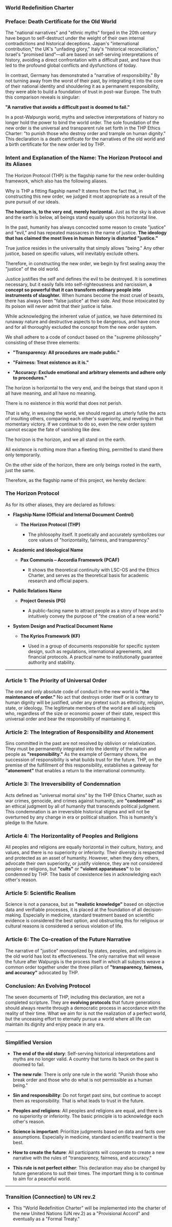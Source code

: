 ### World Redefinition Charter

### **Preface: Death Certificate for the Old World**

The "national narratives" and "ethnic myths" forged in the 20th century have begun to self-destruct under the weight of their own internal contradictions and historical deceptions. Japan's "international contribution," the UK's "unfading glory," Italy's "historical reconciliation," Israel's "promised land"—all are based on self-serving interpretations of history, avoiding a direct confrontation with a difficult past, and have thus led to the profound global conflicts and dysfunctions of today.

In contrast, Germany has demonstrated a "narrative of responsibility." By not turning away from the worst of their past, by integrating it into the core of their national identity and shouldering it as a permanent responsibility, they were able to build a foundation of trust in post-war Europe. The truth this comparison reveals is singular:

**"A narrative that avoids a difficult past is doomed to fail."**

In a post-Walpurgis world, myths and selective interpretations of history no longer hold the power to bind the world order. The sole foundation of the new order is the universal and transparent rule set forth in the THP Ethics Charter: "to punish those who destroy order and trample on human dignity." This declaration is a death certificate for the narratives of the old world and a birth certificate for the new order led by THP.

### **Intent and Explanation of the Name: The Horizon Protocol and its Aliases**

The Horizon Protocol (THP) is the flagship name for the new order-building framework, which also has the following aliases.

Why is THP a fitting flagship name? It stems from the fact that, in constructing this new order, we judged it most appropriate as a result of the pure pursuit of our ideals.

**The horizon is, to the very end, merely horizontal.** Just as the sky is above and the earth is below, all beings stand equally upon this horizontal line.

In the past, humanity has always concocted some reason to create "justice" and "evil," and has repeated massacres in the name of justice. **The ideology that has claimed the most lives in human history is distorted "justice."**

True justice resides in the universality that simply allows "being." Any other justice, based on specific values, will inevitably exclude others.

Therefore, in constructing the new order, we begin by first sealing away the "justice" of the old world.

Justice justifies the self and defines the evil to be destroyed. It is sometimes necessary, but it easily falls into self-righteousness and narcissism, **a concept so powerful that it can transform ordinary people into instruments of slaughter.** When humans become the most cruel of beasts, there has always been "false justice" at their side. And those intoxicated by its poison will never admit that their justice is false.

While acknowledging the inherent value of justice, we have determined its runaway nature and destructive aspects to be dangerous, and have once and for all thoroughly excluded the concept from the new order system.

We shall adhere to a code of conduct based on the "supreme philosophy" consisting of these three elements:

- **"Transparency: All procedures are made public."**
    
- **"Fairness: Treat existence as it is."**
    
- **"Accuracy: Exclude emotional and arbitrary elements and adhere only to procedures."**
    

The horizon is horizontal to the very end, and the beings that stand upon it all have meaning, and all have no meaning.

There is no existence in this world that does not perish.

That is why, in weaving the world, we should regard as utterly futile the acts of insulting others, comparing each other's superiority, and reveling in that momentary victory. If we continue to do so, even the new order system cannot escape the fate of vanishing like dew.

The horizon is the horizon, and we all stand on the earth.

All existence is nothing more than a fleeting thing, permitted to stand there only temporarily.

On the other side of the horizon, there are only beings rooted in the earth, just the same.

Therefore, as the flagship name of this project, we hereby declare:

### **The Horizon Protocol**

As for its other aliases, they are declared as follows:

- **Flagship Name (Official and Internal Document Control)**
    
    - **The Horizon Protocol (THP)**
        
        - The philosophy itself. It poetically and accurately symbolizes our core values of "horizontality, fairness, and transparency."
            
- **Academic and Ideological Name**
    
    - **Pax Communis – Accordia Framework (PCAF)**
        
        - It shows the theoretical continuity with LSC-OS and the Ethics Charter, and serves as the theoretical basis for academic research and official papers.
            
- **Public Relations Name**
    
    - **Project Genesis (PG)**
        
        - A public-facing name to attract people as a story of hope and to intuitively convey the purpose of "the creation of a new world."
            
- **System Design and Practical Document Name**
    
    - **The Kyrios Framework (KF)**
        
        - Used in a group of documents responsible for specific system design, such as regulations, international agreements, and financial protocols. A practical name to institutionally guarantee authority and stability.
            

---

### **Article 1: The Priority of Universal Order**

The one and only absolute code of conduct in the new world is **"the maintenance of order."** No act that destroys order itself or is contrary to human dignity will be justified, under any pretext such as ethnicity, religion, state, or ideology. The legitimate members of the world are all subjects who, regardless of the size or economic power of their state, respect this universal order and bear the responsibility of maintaining it.

### **Article 2: The Integration of Responsibility and Atonement**

Sins committed in the past are not resolved by oblivion or relativization. They must be permanently integrated into the identity of the nation and people as **"responsibility."** As the example of Germany shows, the succession of responsibility is what builds trust for the future. THP, on the premise of the fulfillment of this responsibility, establishes a gateway for **"atonement"** that enables a return to the international community.

### **Article 3: The Irreversibility of Condemnation**

Acts defined as "universal mortal sins" by the THP Ethics Charter, such as war crimes, genocide, and crimes against humanity, are **"condemned"** as an ethical judgment by all of humanity that transcends political judgment. This condemnation is an irreversible historical stigma and will not be overturned by any change in era or political situation. This is humanity's pledge to the future.

### **Article 4: The Horizontality of Peoples and Religions**

All peoples and religions are equally horizontal in their culture, history, and values, and there is no superiority or inferiority. Their diversity is respected and protected as an asset of humanity. However, when they deny others, advocate their own superiority, or justify violence, they are not considered peoples or religions, but **"cults"** or **"violent apparatuses"** to be condemned by THP. The basis of coexistence lies in acknowledging each other's reason.

### **Article 5: Scientific Realism**

Science is not a panacea, but as **"realistic knowledge"** based on objective data and verifiable processes, it is placed at the foundation of all decision-making. Especially in medicine, standard treatment based on scientific evidence is considered the best option, and obstructing this for religious or cultural reasons is considered a serious violation of life.

### **Article 6: The Co-creation of the Future Narrative**

The narrative of "justice" monopolized by states, peoples, and religions in the old world has lost its effectiveness. The only narrative that will weave the future after Walpurgis is the process itself in which all subjects weave a common order together under the three pillars of **"transparency, fairness, and accuracy"** advocated by THP.

### **Conclusion: An Evolving Protocol**

The seven documents of THP, including this declaration, are not a completed scripture. They are **evolving protocols** that future generations should always rewrite through a democratic process in accordance with the reality of their time. What we aim for is not the realization of a perfect world, but the unceasing effort to eternally pursue a world where all life can maintain its dignity and enjoy peace in any era.

---

### **Simplified Version**

- **The end of the old story**: Self-serving historical interpretations and myths are no longer valid. A country that turns its back on the past is doomed to fail.
    
- **The new rule**: There is only one rule in the world: "Punish those who break order and those who do what is not permissible as a human being."
    
- **Sin and responsibility**: Do not forget past sins, but continue to accept them as responsibility. That is what leads to trust in the future.
    
- **Peoples and religions**: All peoples and religions are equal, and there is no superiority or inferiority. The basic principle is to acknowledge each other's reason.
    
- **Science is important**: Prioritize judgments based on data and facts over assumptions. Especially in medicine, standard scientific treatment is the best.
    
- **How to create the future**: All participants will cooperate to create a new narrative with the rules of "transparency, fairness, and accuracy."
    
- **This rule is not perfect either**: This declaration may also be changed by future generations to suit their times. The important thing is to continue to aim for a peaceful world.
    
---
### **Transition (Connection) to UN rev.2**

- This "World Redefinition Charter" will be implemented into the charter of the new United Nations (UN rev.2) as a "Provisional Accord" and eventually as a "Formal Treaty."